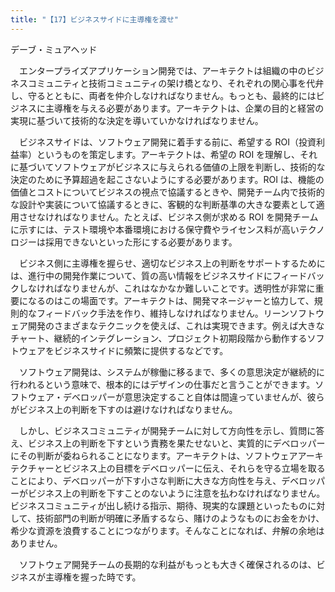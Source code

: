 ```yaml
---
title: "【17】ビジネスサイドに主導権を渡せ"
---
```



デーブ・ミュアヘッド


　エンタープライズアプリケーション開発では、アーキテクトは組織の中のビジネスコミュニティと技術コミュニティの架け橋となり、それぞれの関心事を代弁し、守るとともに、両者を仲介しなければなりません。もっとも、最終的にはビジネスに主導権を与える必要があります。アーキテク卜は、企業の目的と経営の実現に基づいて技術的な決定を導いていかなければなりません。

　ビジネスサイドは、ソフトウェア開発に着手する前に、希望する ROI（投資利益率）というものを策定します。アーキテクトは、希望の ROI を理解し、それに基づいてソフトウェアがビジネスに与えられる価値の上限を判断し、技術的な決定のために予算超過を起こさないようにする必要があります。ROI は、機能の価値とコストについてビジネスの視点で協議するときや、開発チーム内で技術的な設計や実装について協議するときに、客観的な判断基準の大きな要素として適用させなければなりません。たとえば、ビジネス側が求める ROI を開発チームに示すには、テスト環境や本番環境における保守費やライセンス料が高いテクノロジーは採用できないといった形にする必要があります。

　ビジネス側に主導権を握らせ、適切なビジネス上の判断をサポートするためには、進行中の開発作業について、質の高い情報をビジネスサイドにフィードバックしなければなりませんが、これはなかなか難しいことです。透明性が非常に重要になるのはこの場面です。アーキテクトは、開発マネージャーと協力して、規則的なフィードバック手法を作り、維持しなければなりません。リーンソフトウェア開発のさまざまなテクニックを使えば、これは実現できます。例えば大きなチャート、継続的インテグレーション、プロジェクト初期段階から動作するソフトウェアをビジネスサイドに頻繁に提供するなどです。

　ソフトウェア開発は、システムが稼働に移るまで、多くの意思決定が継続的に行われるという意味で、根本的にはデザインの仕事だと言うことができます。ソフトウェア・デベロッパーが意思決定すること自体は間違っていませんが、彼らがビジネス上の判断を下すのは避けなければなりません。

　しかし、ビジネスコミュニティが開発チームに対して方向性を示し、質問に答え、ビジネス上の判断を下すという責務を果たせないと、実質的にデベロッパーにその判断が委ねられることになります。アーキテクトは、ソフトウェアアーキテクチャーとビジネス上の目標をデベロッパーに伝え、それらを守る立場を取ることにより、デベロッパーが下す小さな判断に大きな方向性を与え、デベロッパーがビジネス上の判断を下すことのないように注意を払わなければなりません。ビジネスコミュニティが出し続ける指示、期待、現実的な課題といったものに対して、技術部門の判断が明確に矛盾するなら、賭けのようなものにお金をかけ、希少な資源を浪費することにつながります。そんなことになれば、弁解の余地はありません。

　ソフトウェア開発チームの長期的な利益がもっとも大きく確保されるのは、ビジネスが主導権を握った時です。
